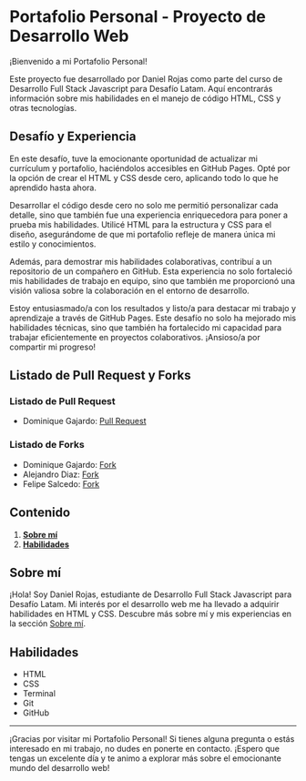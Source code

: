 # Portafolio Personal - Proyecto de Desarrollo Web

¡Bienvenido a mi Portafolio Personal!

Este proyecto fue desarrollado por Daniel Rojas como parte del curso de Desarrollo Full Stack Javascript para Desafío Latam. Aquí encontrarás información sobre mis habilidades en el manejo de código HTML, CSS y otras tecnologías.

## Desafío y Experiencia

En este desafío, tuve la emocionante oportunidad de actualizar mi currículum y portafolio, haciéndolos accesibles en GitHub Pages. Opté por la opción de crear el HTML y CSS desde cero, aplicando todo lo que he aprendido hasta ahora.

Desarrollar el código desde cero no solo me permitió personalizar cada detalle, sino que también fue una experiencia enriquecedora para poner a prueba mis habilidades. Utilicé HTML para la estructura y CSS para el diseño, asegurándome de que mi portafolio refleje de manera única mi estilo y conocimientos.

Además, para demostrar mis habilidades colaborativas, contribuí a un repositorio de un compañero en GitHub. Esta experiencia no solo fortaleció mis habilidades de trabajo en equipo, sino que también me proporcionó una visión valiosa sobre la colaboración en el entorno de desarrollo.

Estoy entusiasmado/a con los resultados y listo/a para destacar mi trabajo y aprendizaje a través de GitHub Pages. Este desafío no solo ha mejorado mis habilidades técnicas, sino que también ha fortalecido mi capacidad para trabajar eficientemente en proyectos colaborativos. ¡Ansioso/a por compartir mi progreso!

## Listado de Pull Request y Forks

### Listado de Pull Request

- Dominique Gajardo: [Pull Request](https://github.com/DomGP/Modulo01_Desafio_06/commit/5d85d5fcf907bdbd30e6859d83ff243417a87455)

### Listado de Forks

- Dominique Gajardo: [Fork](https://github.com/DomGP/Modulo01_Desafio_06/commit/5d85d5fcf907bdbd30e6859d83ff243417a87455)
- Alejandro Diaz: [Fork](https://github.com/notdanielrojas/Alejandroidb.github.io/commit/a080072b9e70e30ecaabb9aecee3974a4c5cfcde)
- Felipe Salcedo: [Fork](https://github.com/notdanielrojas/Portafolio/commit/0234acfb572c5cd81f84c92bc337a8d037936565)

## Contenido

1. [**Sobre mí**](#sobre-mí)
2. [**Habilidades**](#habilidades)

## Sobre mí

¡Hola! Soy Daniel Rojas, estudiante de Desarrollo Full Stack Javascript para Desafío Latam. Mi interés por el desarrollo web me ha llevado a adquirir habilidades en HTML y CSS. Descubre más sobre mí y mis experiencias en la sección [Sobre mí](#sobre-mí).

## Habilidades

- HTML
- CSS
- Terminal
- Git
- GitHub

---

¡Gracias por visitar mi Portafolio Personal! Si tienes alguna pregunta o estás interesado en mi trabajo, no dudes en ponerte en contacto. ¡Espero que tengas un excelente día y te animo a explorar más sobre el emocionante mundo del desarrollo web!
